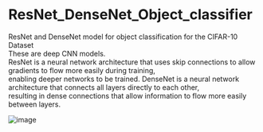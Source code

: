 # ResNet_DenseNet_Object_classifier
ResNet and DenseNet model for object classification for the CIFAR-10 Dataset<br>
These are deep CNN models. <br>
ResNet is a neural network architecture that uses skip connections to allow gradients to flow more easily during training, <br>
enabling deeper networks to be trained. DenseNet is a neural network architecture that connects all layers directly to each other, <br>
resulting in dense connections that allow information to flow more easily between layers.<br>

![image](https://github.com/EoghanOConnor/ResNet_DenseNet_Object_classifier/assets/45408401/39c9a0df-4f59-4e92-9536-90d248c0ce43)

